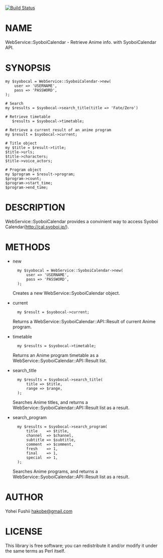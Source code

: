 [![Build Status](https://travis-ci.org/hakobe/WebService-SyoboiCalendar.png?branch=master)](https://travis-ci.org/hakobe/WebService-SyoboiCalendar)
# NAME

WebService::SyoboiCalendar - Retrieve Anime info. with SyoboiCalendar API.

# SYNOPSIS

    my $syobocal = WebService::SyoboiCalendar->new(
        user => 'USERNAME',
        pass => 'PASSWORD',
    );

    # Search
    my $results = $syobocal->search_title(title => 'Fate/Zero')

    # Retrieve timetable
       $results = $syobocal->timetable;

    # Retrieve a current result of an anime program
    my $result = $syobocal->current;

    # Title object
    my $title = $result->title;
    $title->urls;
    $title->characters;
    $title->voice_actors;

    # Program object
    my $program = $result->program;
    $program->count;
    $program->start_time;
    $program->end_time;

# DESCRIPTION

WebService::SyoboiCalendar provides a convinient way 
to access Syoboi Calendar(http://cal.syoboi.jp/).

# METHODS

- new

        my $syobocal = WebService::SyoboiCalendar->new(
            user => 'USERNAME',
            pass => 'PASSWORD',
        );

    Creates a new WebService::SyoboiCalendar object. 

- current

        my $result = $syobocal->current;

    Returns a WebService::SyoboiCalendar::API::Result of current
    Anime program.

- timetable

        my $results = $syobocal->timetable;

    Returns an Anime program timetable as a 
    WebService::SyoboiCalendar::API::Result list.

- search\_title

        my $results = $syobocal->search_title(
            title => $title,
            range => $range,
        );

    Searches Anime titles, and returns
    a WebService::SyoboiCalendar::API::Result list as a result.

- search\_program

        my $results = $syobocal->search_program(
            title    => $title,
            channel  => $channel,
            subtitle => $subtitle,
            comment  => $comment,
            fresh    => 1,
            final    => 1,
            special  => 1,
        );

    Searches Anime programs, and returns
    a WebService::SyoboiCalendar::API::Result list as a result.

# AUTHOR

Yohei Fushii <hakobe@gmail.com>

# LICENSE

This library is free software; you can redistribute it and/or modify
it under the same terms as Perl itself.
